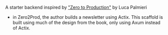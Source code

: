 A starter backend inspired by ["Zero to Production"](https://www.zero2prod.com/) by Luca Palmieri
  * in Zero2Prod, the author builds a newsletter using Actix. This scaffold is built using much of the design from the book, only using Axum instead of Actix.
